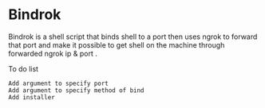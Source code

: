 # Bindrok


Bindrok is a shell script that binds shell to  a port then uses ngrok to forward that port and make it possible to get shell on the machine through forwarded ngrok ip & port .


To do list

```
Add argument to specify port
Add argument to specify method of bind
Add installer
```

